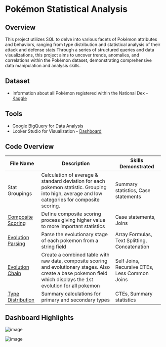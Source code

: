 # Pokémon Statistical Analysis

## Overview

This project utilizes SQL to delve into various facets of Pokémon attributes and behaviors, ranging from type distribution and statistical analysis of their attack and defense stats Through a series of structured queries and data visualizations, this project aims to uncover trends, anomalies, and correlations within the Pokémon dataset, demonstrating comprehensive data manipulation and analysis skills.

## Dataset
- Information about all Pokémon registered within the National Dex - [Kaggle](https://www.kaggle.com/datasets/guavocado/pokemon-stats-1025-pokemons)

## Tools
- Google BigQuery for Data Analysis
- Looker Studio for Visualization - [Dashboard](https://lookerstudio.google.com/reporting/5698d915-716f-4608-8725-4b238d285ae9)

## Code Overview

| File Name | Description | Skills Demonstrated | 
|-----------|-------------|---------------------|
| Stat Groupings | Calculation of average & standard deviation for each pokemon statistic. Grouping into high, average and low categories for composite scoring. | Summary statistics, Case statements |
| [Composite Scoring](https://github.com/ddibara5/pokemon-analysis/blob/main/Composite%20Scoring.sql) | Define composite scoring process giving higher value to more important statistics | Case statements, Joins |
| [Evolution Parsing](https://github.com/ddibara5/pokemon-analysis/blob/main/Evolution%20Parsing.sql) | Parse the evolutionary stage of each pokemon from a string field | Array Formulas, Text Splitting, Concatenation |
| [Evolution Chain](https://github.com/ddibara5/pokemon-analysis/blob/main/Evolution%20Chain.sql) | Create a combined table with raw data, composite scoring and evolutionary stages. Also create a base pokemon field which displays the 1st evolution for all pokemon | Self Joins, Recursive CTEs, Less Common Joins |
| [Type Distribution](https://github.com/ddibara5/pokemon-analysis/blob/main/Type%20Distribution.sql) | Summary calculations for primary and secondary types | CTEs, Summary statistics |

## Dashboard Highlights

![image](https://github.com/ddibara5/pokemon-analysis/assets/169186597/f67e6b29-906c-4bc7-a241-3c5a7344a37f)

![image](https://github.com/ddibara5/pokemon-analysis/assets/169186597/b2f20421-1dd8-4ec0-abef-6589938ec9ed)


